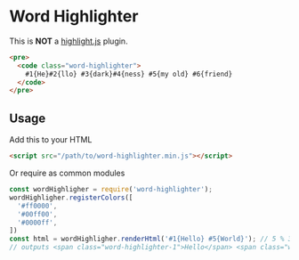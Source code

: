 # Word Highlighter

This is **NOT** a [highlight.js](https://highlightjs.org/) plugin.

```html
<pre>
  <code class="word-highlighter">
    #1{He}#2{llo} #3{dark}#4{ness} #5{my old} #6{friend}
  </code>
</pre>
```

## Usage

Add this to your HTML

```html
<script src="/path/to/word-highlighter.min.js"></script>
```

Or require as common modules

```javascript
const wordHighligher = require('word-highlighter');
wordHighligher.registerColors([
  '#ff0000',
  '#00ff00',
  '#0000ff',
])
const html = wordHighligher.renderHtml('#1{Hello} #5{World}'); // 5 % 3 = 2 (Out of bounds safe)
// outputs <span class="word-highlighter-1">Hello</span> <span class="word-highlighter-2">World</span>
```
